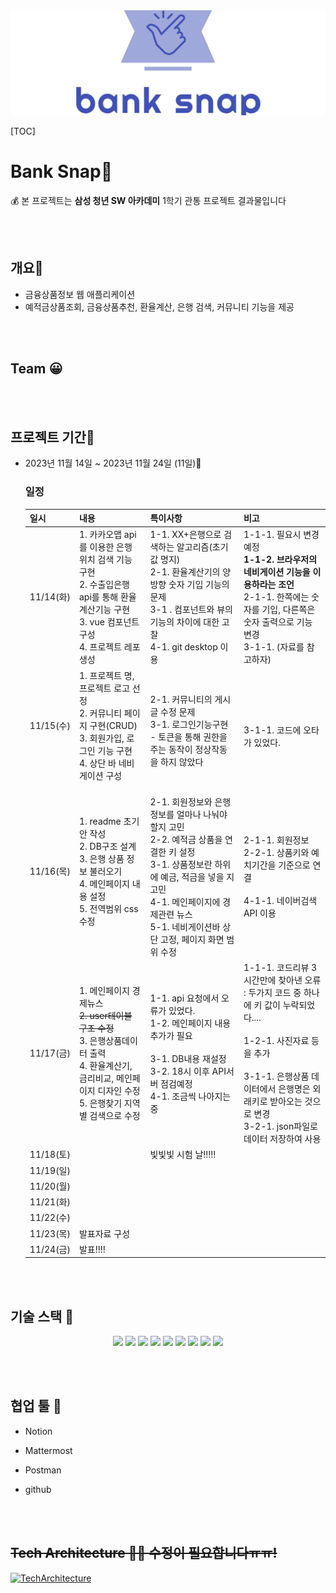 

<body>
<img src="header_photo.png" alt="배너 그림" />
</body>



[TOC]






# Bank Snap🏦

💰 본 프로젝트는 **삼성 청년 SW 아카데미** 1학기 관통 프로젝트 결과물입니다

​	<br>	<br>



## **개요🌱**

- 금융상품정보 웹 애플리케이션
- 예적금상품조회, 금융상품추천, 환율계산, 은행 검색, 커뮤니티 기능을 제공

​	<br>	<br>

## Team 😀

​	<br>	<br>



## 프로젝트 기간💞️

- 2023년 11월 14일 ~ 2023년 11월 24일 (11일)👋

  

  ### 일정

  | 일시      | 내용                                                         | 특이사항                                                     | 비고                                                         |
  | :-------- | ------------------------------------------------------------ | :----------------------------------------------------------- | :----------------------------------------------------------- |
  | 11/14(화) | 1. 카카오맵 api를 이용한 은행 위치 검색 기능 구현<br />2. 수출입은행 api를 통해 환율계산기능 구현<br />3. vue 컴포넌트 구성 <br />4. 프로젝트 레포 생성 | 1-1. XX+은행으로 검색하는 알고리즘(초기값 명지) <br />2-1. 환율계산기의 양방향 숫자 기입 기능의 문제<br />3-1 . 컴포넌트와 뷰의 기능의 차이에 대한 고찰<br />4-1. git desktop 이용 | 1-1-1. 필요시 변경예정<br />**1-1-2. 브라우저의 네비게이션 기능을 이용하라는 조언**<br />2-1-1. 한쪽에는 숫자를 기입, 다른쪽은 숫자 출력으로 기능 변경<br />3-1-1. (자료를 참고하자) |
  | 11/15(수) | 1. 프로젝트 명, 프로젝트 로고 선정<br />2. 커뮤니티 페이지 구현(CRUD)<br />3. 회원가입, 로그인 기능 구현<br />4. 상단 바 네비게이션 구성 | <br />2-1. 커뮤니티의 게시글 수정 문제<br />3-1. 로그인기능구현 - 토큰을 통해 권한을 주는 동작이 정상작동을 하지 않았다<br /> | <br /><br />3-1-1. 코드에 오타가 있었다.                     |
  | 11/16(목) | 1. readme 초기안 작성<br />2. DB구조 설계<br />3. 은행 상품 정보 불러오기<br />4. 메인페이지 내용 설정<br />5. 전역범위 css 수정 | <br />2-1. 회원정보와 은행정보를 얼마나 나눠야할지 고민<br />2-2. 예적금 상품을 연결한 키 설정<br />3-1. 상품정보란 하위에 예금, 적금을 넣을 지 고민<br />4-1. 메인페이지에 경제관련 뉴스<br />5-1. 네비게이션바 상단 고정, 페이지 화면 범위 수정 | <br />2-1-1. 회원정보<br />2-2-1. 상품키와 예치기간을 기준으로 연결<br /><br />4-1-1. 네이버검색 API 이용 |
  | 11/17(금) | 1. 메인페이지 경제뉴스<br />~~2. user테이블 구조 수정~~<br />3. 은행상품데이터 출력<br />4. 환율계산기, 금리비교, 메인페이지 디자인 수정<br />5. 은행찾기 지역별 검색으로 수정<br /> | 1-1. api 요청에서 오류가 있었다.<br />1-2. 메인페이지 내용추가가 필요<br /><br />3-1. DB내용 재설정<br />3-2. 18시 이후 API서버 점검예정<br />4-1. 조금씩 나아지는 중 | 1-1-1. 코드리뷰 3시간만에 찾아낸 오류 : 두가지 코드 중 하나에 키 값이 누락되었다....<br /><br />1-2-1. 사진자료 등을 추가<br /><br />3-1-1. 은행상품 데이터에서 은행명은 외래키로 받아오는 것으로 변경<br />3-2-1. json파일로 데이터 저장하여 사용 |
  | 11/18(토) |                                                              | 빛빛빛 시험 날!!!!!                                          |                                                              |
  | 11/19(일) |                                                              |                                                              |                                                              |
  | 11/20(월) |                                                              |                                                              |                                                              |
  | 11/21(화) |                                                              |                                                              |                                                              |
  | 11/22(수) |                                                              |                                                              |                                                              |
  | 11/23(목) | 발표자료 구성                                                |                                                              |                                                              |
  | 11/24(금) | 발표!!!!                                                     |                                                              |                                                              |

  <br><br>



## 기술 스택 👀

<p align="center">
  <img src="https://img.shields.io/badge/API-Kakao_Map-yellow?style=flat&logo=kakao&logoColor=white"> 
  <img src="https://img.shields.io/badge/API-한국수출입은행-darkblue?style=flat">
  <img src="https://img.shields.io/badge/API-금융감독원-skyblue?style=flat">
  <img src="https://img.shields.io/badge/API-NAVER-lightgreen?style=flat&logo=naver">
  <img src="https://img.shields.io/badge/Library-Bootstrap5-purple?style=flat&logo=bootstrap&logoColor=white">
  <img src="https://img.shields.io/badge/Language-Python-007396?style=flat&logo=python&logoColor=white"> 
  <img src="https://img.shields.io/badge/Language-JavaScript-F7DF1E?style=flat&logo=javascript&logoColor=white"> 
  <img src="https://img.shields.io/badge/Database-Sqlite-darkgreen?style=flat&logo=sqlite&logoColor=white"> 
  <img src="https://img.shields.io/badge/Framework-Vue-D22128?style=flat&logo=vue.js&logoColor=white"> 
</p>
​	<br>	<br>	




## 협업 툴 👊

- Notion

- Mattermost

- Postman

- github

  <br><br>

## ~~Tech Architecture 👨‍💻 수정이 필요합니다ㅠㅠ!~~ 

[![TechArchitecture](https://user-images.githubusercontent.com/53832553/154430527-09bd19d6-993f-4dc0-ae4f-5a5e77220055.png)](https://user-images.githubusercontent.com/53832553/154430527-09bd19d6-993f-4dc0-ae4f-5a5e77220055.png)

​	<br>	<br>
